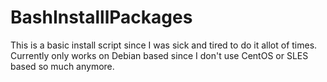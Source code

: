 # BashInstalllPackages

This is a basic install script since I was sick and tired to do it allot of times. 
Currently only works on Debian based since I don't use CentOS or SLES based so much anymore. 